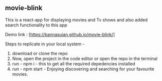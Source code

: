 ## movie-blink

This is a react-app for displaying movies and Tv shows and also added search functionality to this app

Demo link : [https://bannasujan.github.io/movie-blink/]

Steps to replicate in your local system - 

1. download or clone the repo
2. Now, open the project in the code editor or open the repo in the terminal
3. run - npm i - this to get all the required depedencies installed
4. run - npm start - Enjoying discovering and searching for your favourite movies.
